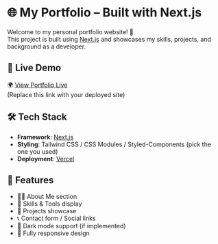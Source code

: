 # 🌐 My Portfolio – Built with Next.js

Welcome to my personal portfolio website! 🚀  
This project is built using [Next.js](https://nextjs.org/) and showcases my skills, projects, and background as a developer.

## 🔗 Live Demo

🌍 [View Portfolio Live](https://portfolio-az2s.vercel.app/)  
(Replace this link with your deployed site)

## 🛠️ Tech Stack

- **Framework**: [Next.js](https://nextjs.org/)
- **Styling**: Tailwind CSS / CSS Modules / Styled-Components (pick the one you used)
- **Deployment**: [Vercel](https://vercel.com/)

## 📁 Features

- 🧑‍💼 About Me section  
- 🧰 Skills & Tools display  
- 💼 Projects showcase  
- 📞 Contact form / Social links  
- 🌙 Dark mode support (if implemented)  
- 🔄 Fully responsive design
